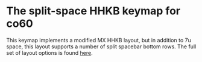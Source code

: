 # The split-space HHKB keymap for co60

This keymap implements a modified MX HHKB layout, but in addition to 7u space,
this layout supports a number of split spacebar bottom rows. The full set of
layout options is found
[here](http://www.keyboard-layout-editor.com/#/gists/b488496b3a71c8192113c07e298be340).
